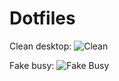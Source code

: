 Dotfiles
===

Clean desktop:
![Clean](https://raw.github.com/kevinvdburgt/dotfiles/master/.readme/scrot_01.png)

Fake busy:
![Fake Busy](https://raw.github.com/kevinvdburgt/dotfiles/master/.readme/scrot_02.png)
